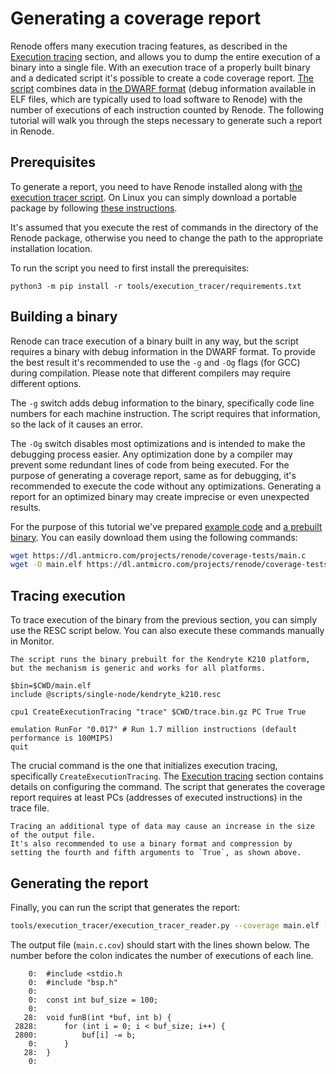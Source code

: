 # Generating a coverage report

Renode offers many execution tracing features, as described in the [Execution tracing](https://renode.readthedocs.io/en/latest/advanced/execution-tracing.html#execution-tracing) section, and allows you to dump the entire execution of a binary into a single file. 
With an execution trace of a properly built binary and a dedicated script it's possible to create a code coverage report.
[The script](https://github.com/renode/renode/blob/master/tools/execution_tracer/execution_tracer_reader.py) combines data in [the DWARF format](https://dwarfstd.org/) (debug information available in ELF files, which are typically used to load software to Renode) with the number of executions of each instruction counted by Renode. 
The following tutorial will walk you through the steps necessary to generate such a report in Renode.

## Prerequisites

To generate a report, you need to have Renode installed along with [the execution tracer script](https://github.com/renode/renode/blob/master/tools/execution_tracer/execution_tracer_reader.py).
On Linux you can simply download a portable package by following [these instructions](https://github.com/renode/renode/blob/master/README.rst#using-the-linux-portable-release).

It's assumed that you execute the rest of commands in the directory of the Renode package, otherwise you need to change the path to the appropriate installation location.

To run the script you need to first install the prerequisites:
```
python3 -m pip install -r tools/execution_tracer/requirements.txt
```

## Building a binary

Renode can trace execution of a binary built in any way, but the script requires a binary with debug information in the DWARF format.
To provide the best result it's recommended to use the `-g` and `-Og` flags (for GCC) during compilation.
Please note that different compilers may require different options.

The `-g` switch adds debug information to the binary, specifically code line numbers for each machine instruction.
The script requires that information, so the lack of it causes an error. 

The `-Og` switch disables most optimizations and is intended to make the debugging process easier.
Any optimization done by a compiler may prevent some redundant lines of code from being executed.
For the purpose of generating a coverage report, same as for debugging, it's recommended to execute the code without any optimizations.
Generating a report for an optimized binary may create imprecise or even unexpected results.

For the purpose of this tutorial we've prepared [example code](https://dl.antmicro.com/projects/renode/coverage-tests/main.c) and [a prebuilt binary](https://dl.antmicro.com/projects/renode/coverage-tests/coverage-test.elf-s_3603888-0f7cfe992528c2576a9ac6a4dcc3a41b03d1d6eb).
You can easily download them using the following commands:
```bash
wget https://dl.antmicro.com/projects/renode/coverage-tests/main.c
wget -O main.elf https://dl.antmicro.com/projects/renode/coverage-tests/coverage-test.elf-s_3603888-0f7cfe992528c2576a9ac6a4dcc3a41b03d1d6eb 
```

## Tracing execution

To trace execution of the binary from the previous section, you can simply use the RESC script below.
You can also execute these commands manually in Monitor.
```{note}
The script runs the binary prebuilt for the Kendryte K210 platform, but the mechanism is generic and works for all platforms.
```
```
$bin=$CWD/main.elf
include @scripts/single-node/kendryte_k210.resc

cpu1 CreateExecutionTracing "trace" $CWD/trace.bin.gz PC True True

emulation RunFor "0.017" # Run 1.7 million instructions (default performance is 100MIPS)
quit
```
The crucial command is the one that initializes execution tracing, specifically `CreateExecutionTracing`.
The [Execution tracing](https://renode.readthedocs.io/en/latest/advanced/execution-tracing.html#execution-tracing) section contains details on configuring the command.
The script that generates the coverage report requires at least PCs (addresses of executed instructions) in the trace file.
```{note}
Tracing an additional type of data may cause an increase in the size of the output file.
It's also recommended to use a binary format and compression by setting the fourth and fifth arguments to `True`, as shown above.
```

## Generating the report

Finally, you can run the script that generates the report:
```bash
tools/execution_tracer/execution_tracer_reader.py --coverage main.elf --coverage-code main.c --coverage-output main.c.cov trace.bin.gz
```
 
The output file (`main.c.cov`) should start with the lines shown below.
The number before the colon indicates the number of executions of each line.
```
    0:  #include <stdio.h
    0:	#include "bsp.h"
    0:	
    0:	const int buf_size = 100;
    0:	
   28:	void funB(int *buf, int b) {
 2828:		for (int i = 0; i < buf_size; i++) {
 2800:			buf[i] -= b;
    0:		}
   28:	}
    0:	
```